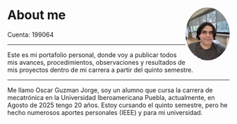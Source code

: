 # About me <img src="recursos/imgs/Yo.jpg" alt="Mi foto" style="float: right; width: 100px; height: 120px; border-radius: 50%;">


Cuenta: 199064

---

Este es mi portafolio personal, donde voy a publicar todos mis avances, procedimientos, observaciones y resultados de mis proyectos dentro de mi carrera a partir del quinto semestre.  

---

Me llamo Oscar Guzman Jorge, soy un alumno que cursa la carrera de mecatrónica en la Universidad Iberoamericana Puebla, actualmente, en Agosto de 2025 tengo 20 años. Estoy cursando el quinto semestre, pero he hecho numerosos aportes personales (IEEE) y para mi universidad.